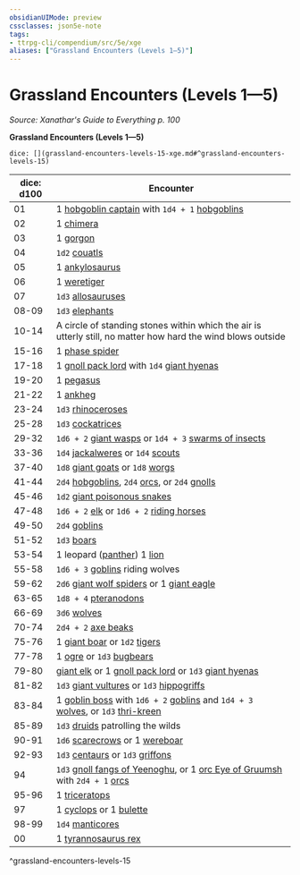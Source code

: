 ```yaml
---
obsidianUIMode: preview
cssclasses: json5e-note
tags:
- ttrpg-cli/compendium/src/5e/xge
aliases: ["Grassland Encounters (Levels 1—5)"]
---
```

# Grassland Encounters (Levels 1—5)
*Source: Xanathar's Guide to Everything p. 100* 

**Grassland Encounters (Levels 1—5)**

`dice: [](grassland-encounters-levels-15-xge.md#^grassland-encounters-levels-15)`

| dice: d100 | Encounter |
|------------|-----------|
| 01 | 1 [hobgoblin captain](2-Mechanics/CLI/bestiary/fey/hobgoblin-captain-xmm.md) with `1d4 + 1` [hobgoblins](2-Mechanics/CLI/bestiary/fey/hobgoblin-warrior-xmm.md) |
| 02 | 1 [chimera](2-Mechanics/CLI/bestiary/monstrosity/chimera-xmm.md) |
| 03 | 1 [gorgon](2-Mechanics/CLI/bestiary/construct/gorgon-xmm.md) |
| 04 | `1d2` [couatls](2-Mechanics/CLI/bestiary/celestial/couatl-xmm.md) |
| 05 | 1 [ankylosaurus](2-Mechanics/CLI/bestiary/beast/ankylosaurus-xmm.md) |
| 06 | 1 [weretiger](2-Mechanics/CLI/bestiary/monstrosity/weretiger-xmm.md) |
| 07 | `1d3` [allosauruses](2-Mechanics/CLI/bestiary/beast/allosaurus-xmm.md) |
| 08-09 | `1d3` [elephants](2-Mechanics/CLI/bestiary/beast/elephant-xmm.md) |
| 10-14 | A circle of standing stones within which the air is utterly still, no matter how hard the wind blows outside |
| 15-16 | 1 [phase spider](2-Mechanics/CLI/bestiary/monstrosity/phase-spider-xmm.md) |
| 17-18 | 1 [gnoll pack lord](2-Mechanics/CLI/bestiary/fiend/gnoll-pack-lord-xmm.md) with `1d4` [giant hyenas](2-Mechanics/CLI/bestiary/beast/giant-hyena-xmm.md) |
| 19-20 | 1 [pegasus](2-Mechanics/CLI/bestiary/celestial/pegasus-xmm.md) |
| 21-22 | 1 [ankheg](2-Mechanics/CLI/bestiary/monstrosity/ankheg-xmm.md) |
| 23-24 | `1d3` [rhinoceroses](2-Mechanics/CLI/bestiary/beast/rhinoceros-xmm.md) |
| 25-28 | `1d3` [cockatrices](2-Mechanics/CLI/bestiary/monstrosity/cockatrice-xmm.md) |
| 29-32 | `1d6 + 2` [giant wasps](2-Mechanics/CLI/bestiary/beast/giant-wasp-xmm.md) or `1d4 + 3` [swarms of insects](2-Mechanics/CLI/bestiary/beast/swarm-of-insects-xmm.md) |
| 33-36 | `1d4` [jackalweres](2-Mechanics/CLI/bestiary/fiend/jackalwere-xmm.md) or `1d4` [scouts](2-Mechanics/CLI/bestiary/humanoid/scout-xmm.md) |
| 37-40 | `1d8` [giant goats](2-Mechanics/CLI/bestiary/beast/giant-goat-xmm.md) or `1d8` [worgs](2-Mechanics/CLI/bestiary/fey/worg-xmm.md) |
| 41-44 | `2d4` [hobgoblins](2-Mechanics/CLI/bestiary/fey/hobgoblin-warrior-xmm.md), `2d4` [orcs](2-Mechanics/CLI/bestiary/humanoid/tough-xmm.md), or `2d4` [gnolls](2-Mechanics/CLI/bestiary/fiend/gnoll-warrior-xmm.md) |
| 45-46 | `1d2` [giant poisonous snakes](2-Mechanics/CLI/bestiary/beast/giant-venomous-snake-xmm.md) |
| 47-48 | `1d6 + 2` [elk](2-Mechanics/CLI/bestiary/beast/elk-xmm.md) or `1d6 + 2` [riding horses](2-Mechanics/CLI/bestiary/beast/riding-horse-xmm.md) |
| 49-50 | `2d4` [goblins](2-Mechanics/CLI/bestiary/fey/goblin-warrior-xmm.md) |
| 51-52 | `1d3` [boars](2-Mechanics/CLI/bestiary/beast/boar-xmm.md) |
| 53-54 | 1 leopard ([panther](2-Mechanics/CLI/bestiary/beast/panther-xmm.md)) 1 [lion](2-Mechanics/CLI/bestiary/beast/lion-xmm.md) |
| 55-58 | `1d6 + 3` [goblins](2-Mechanics/CLI/bestiary/fey/goblin-warrior-xmm.md) riding wolves |
| 59-62 | `2d6` [giant wolf spiders](2-Mechanics/CLI/bestiary/beast/giant-wolf-spider-xmm.md) or 1 [giant eagle](2-Mechanics/CLI/bestiary/celestial/giant-eagle-xmm.md) |
| 63-65 | `1d8 + 4` [pteranodons](2-Mechanics/CLI/bestiary/beast/pteranodon-xmm.md) |
| 66-69 | `3d6` [wolves](2-Mechanics/CLI/bestiary/beast/wolf-xmm.md) |
| 70-74 | `2d4 + 2` [axe beaks](2-Mechanics/CLI/bestiary/monstrosity/axe-beak-xmm.md) |
| 75-76 | 1 [giant boar](2-Mechanics/CLI/bestiary/beast/giant-boar-xmm.md) or `1d2` [tigers](2-Mechanics/CLI/bestiary/beast/tiger-xmm.md) |
| 77-78 | 1 [ogre](2-Mechanics/CLI/bestiary/giant/ogre-xmm.md) or `1d3` [bugbears](2-Mechanics/CLI/bestiary/fey/bugbear-warrior-xmm.md) |
| 79-80 | [giant elk](2-Mechanics/CLI/bestiary/celestial/giant-elk-xmm.md) or 1 [gnoll pack lord](2-Mechanics/CLI/bestiary/fiend/gnoll-pack-lord-xmm.md) or `1d3` [giant hyenas](2-Mechanics/CLI/bestiary/beast/giant-hyena-xmm.md) |
| 81-82 | `1d3` [giant vultures](2-Mechanics/CLI/bestiary/monstrosity/giant-vulture-xmm.md) or `1d3` [hippogriffs](2-Mechanics/CLI/bestiary/monstrosity/hippogriff-xmm.md) |
| 83-84 | 1 [goblin boss](2-Mechanics/CLI/bestiary/fey/goblin-boss-xmm.md) with `1d6 + 2` [goblins](2-Mechanics/CLI/bestiary/fey/goblin-warrior-xmm.md) and `1d4 + 3` [wolves](2-Mechanics/CLI/bestiary/beast/wolf-xmm.md), or `1d3` [thri-kreen](2-Mechanics/CLI/bestiary/monstrosity/thri-kreen-marauder-xmm.md) |
| 85-89 | `1d3` [druids](2-Mechanics/CLI/bestiary/humanoid/druid-xmm.md) patrolling the wilds |
| 90-91 | `1d6` [scarecrows](2-Mechanics/CLI/bestiary/construct/scarecrow-xmm.md) or 1 [wereboar](2-Mechanics/CLI/bestiary/monstrosity/wereboar-xmm.md) |
| 92-93 | `1d3` [centaurs](2-Mechanics/CLI/bestiary/fey/centaur-trooper-xmm.md) or `1d3` [griffons](2-Mechanics/CLI/bestiary/monstrosity/griffon-xmm.md) |
| 94 | `1d3` [gnoll fangs of Yeenoghu](2-Mechanics/CLI/bestiary/fiend/gnoll-fang-of-yeenoghu-xmm.md), or 1 [orc Eye of Gruumsh](2-Mechanics/CLI/bestiary/humanoid/cultist-fanatic-xmm.md) with `2d4 + 1` [orcs](2-Mechanics/CLI/bestiary/humanoid/tough-xmm.md) |
| 95-96 | 1 [triceratops](2-Mechanics/CLI/bestiary/beast/triceratops-xmm.md) |
| 97 | 1 [cyclops](2-Mechanics/CLI/bestiary/giant/cyclops-sentry-xmm.md) or 1 [bulette](2-Mechanics/CLI/bestiary/monstrosity/bulette-xmm.md) |
| 98-99 | `1d4` [manticores](2-Mechanics/CLI/bestiary/monstrosity/manticore-xmm.md) |
| 00 | 1 [tyrannosaurus rex](2-Mechanics/CLI/bestiary/beast/tyrannosaurus-rex-xmm.md) |
^grassland-encounters-levels-15